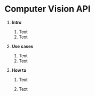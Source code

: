 # Computer Vision API

1. **Intro**

   1. Text
   2. Text

2. **Use cases**

   1. Text
   2. Text

3. **How to**

   1. Text

   2. Text